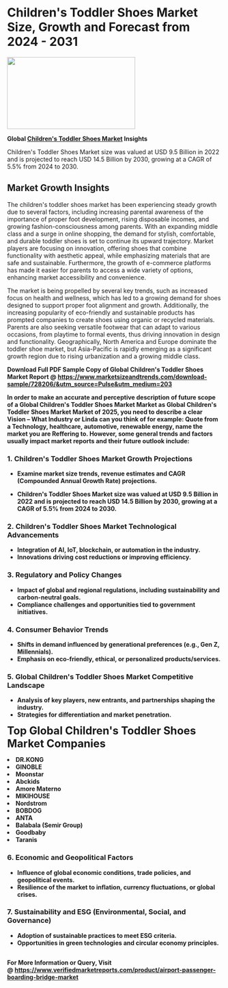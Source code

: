 <H1>Children's Toddler Shoes Market Size, Growth and Forecast from 2024 - 2031</H1><img class="aligncenter size-medium wp-image-584254" src="https://thirdeyenews.in/wp-content/uploads/2024/09/Global-Market-Research-300x168.jpeg" alt="" width="300" height="168" /><p><strong>Global&nbsp;<a href="https://www.marketsizeandtrends.com/download-sample/728206/&amp;utm_source=Pulse&amp;utm_medium=203">Children's Toddler Shoes Market</a> Insights</strong></p><p>Children's Toddler Shoes Market size was valued at USD 9.5 Billion in 2022 and is projected to reach USD 14.5 Billion by 2030, growing at a CAGR of 5.5% from 2024 to 2030.</p><p><h2>Market Growth Insights</h2> <p>The children's toddler shoes market has been experiencing steady growth due to several factors, including increasing parental awareness of the importance of proper foot development, rising disposable incomes, and growing fashion-consciousness among parents. With an expanding middle class and a surge in online shopping, the demand for stylish, comfortable, and durable toddler shoes is set to continue its upward trajectory. Market players are focusing on innovation, offering shoes that combine functionality with aesthetic appeal, while emphasizing materials that are safe and sustainable. Furthermore, the growth of e-commerce platforms has made it easier for parents to access a wide variety of options, enhancing market accessibility and convenience.</p> <p><strong></strong></p> <p>The market is being propelled by several key trends, such as increased focus on health and wellness, which has led to a growing demand for shoes designed to support proper foot alignment and growth. Additionally, the increasing popularity of eco-friendly and sustainable products has prompted companies to create shoes using organic or recycled materials. Parents are also seeking versatile footwear that can adapt to various occasions, from playtime to formal events, thus driving innovation in design and functionality. Geographically, North America and Europe dominate the toddler shoe market, but Asia-Pacific is rapidly emerging as a significant growth region due to rising urbanization and a growing middle class.</p> <p><strong></p><p><span class=""><strong>Download Full PDF Sample Copy of Global Children's Toddler Shoes Market Report</strong> @ <a href="https://www.marketsizeandtrends.com/download-sample/728206/&amp;utm_source=Pulse&amp;utm_medium=203" target="_blank">https://www.marketsizeandtrends.com/download-sample/728206/&amp;utm_source=Pulse&amp;utm_medium=203</a></span></p><p>In order to make an accurate and perceptive description of future scope of a Global&nbsp;Children's Toddler Shoes Market Market as Global&nbsp;Children's Toddler Shoes Market Market of 2025, you need to describe a clear Vision &ndash; What Industry or Linda can you think of for example: Quote from a Technology, healthcare, automotive, renewable energy, name the market you are Reffering to. However, some general trends and factors usually impact market reports and their future outlook include:</p><h3>1.&nbsp;<strong>Children's Toddler Shoes Market Growth Projections</strong></h3><ul><li>Examine market size trends, revenue estimates and CAGR (Compounded Annual Growth Rate) projections.</li><li><p>Children's Toddler Shoes Market size was valued at USD 9.5 Billion in 2022 and is projected to reach USD 14.5 Billion by 2030, growing at a CAGR of 5.5% from 2024 to 2030.</p></li></ul><h3>2.&nbsp;<strong>Children's Toddler Shoes Market Technological Advancements</strong></h3><ul><li>Integration of AI, IoT, blockchain, or automation in the industry.</li><li>Innovations driving cost reductions or improving efficiency.</li></ul><h3>3.&nbsp;<strong>Regulatory and Policy Changes</strong></h3><ul><li>Impact of global and regional regulations, including sustainability and carbon-neutral goals.</li><li>Compliance challenges and opportunities tied to government initiatives.</li></ul><h3>4.&nbsp;<strong>Consumer Behavior Trends</strong></h3><ul><li>Shifts in demand influenced by generational preferences (e.g., Gen Z, Millennials).</li><li>Emphasis on eco-friendly, ethical, or personalized products/services.</li></ul><h3>5.&nbsp;<strong>Global Children's Toddler Shoes Market Competitive Landscape</strong></h3><ul><li>Analysis of key players, new entrants, and partnerships shaping the industry.</li><li>Strategies for differentiation and market penetration.</li></ul><p data-pm-slice="1 1 []"><span style="color: inherit; font-family: inherit; font-size: 25px;">Top Global Children's Toddler Shoes Market Companies</span></p><div class="" data-test-id=""><p><li>DR.KONG</li><li> GINOBLE</li><li> Moonstar</li><li> Abckids</li><li> Amore Materno</li><li> MIKIHOUSE</li><li> Nordstrom</li><li> BOBDOG</li><li> ANTA</li><li> Balabala (Semir Group)</li><li> Goodbaby</li><li> Taranis</li></p></div><h3>6.&nbsp;<strong>Economic and Geopolitical Factors</strong></h3><ul><li>Influence of global economic conditions, trade policies, and geopolitical events.</li><li>Resilience of the market to inflation, currency fluctuations, or global crises.</li></ul><h3>7.&nbsp;<strong>Sustainability and ESG (Environmental, Social, and Governance)</strong></h3><ul><li>Adoption of sustainable practices to meet ESG criteria.</li><li>Opportunities in green technologies and circular economy principles.</li></ul><h2><strong style="font-size: 14px;">For More Information or Query, Visit @&nbsp;</strong><a style="background-color: #ffffff; font-size: 14px;" href="https://www.marketsizeandtrends.com/report/children-s-toddler-shoes-market/" target="_blank">https://www.verifiedmarketreports.com/product/airport-passenger-boarding-bridge-market</a></h2>
